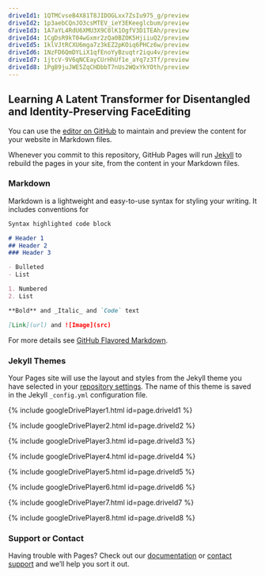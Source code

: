 ```yaml
---
driveId1: 1QTMCvseB4X81T8JIDOGLxx7ZsIu975_g/preview
driveId2: 1p3aebCQnJO3csMTEV_ieY3EKeeglcbum/preview
driveId3: 1A7aYL4RdU6XMU3X9C0lK1OgfV3D1TEAh/preview
driveId4: 1CgDsR9kT04wGxmr2zQa0BZOK5HjiiuQ2/preview
driveId5: 1klVJtRCXU6mga7z3kEZ2pKOiq6PHCz6w/preview
driveId6: 1NzFD6QmDYLiX1qfEnoYyBzuqtr2iqu4v/preview
driveId7: 1jtcV-9V6qNCEayCUrHhUf1e_aYq7z3Tf/preview
driveId8: 1PgB9juJWE5ZqCHDbbT7nUs2WQxYkYOth/preview
---
```


## Learning A Latent Transformer for Disentangled and Identity-Preserving FaceEditing

You can use the [editor on GitHub](https://github.com/Xu-Yao/Latent-Transformer/edit/gh-pages/index.md) to maintain and preview the content for your website in Markdown files.

Whenever you commit to this repository, GitHub Pages will run [Jekyll](https://jekyllrb.com/) to rebuild the pages in your site, from the content in your Markdown files.

### Markdown

Markdown is a lightweight and easy-to-use syntax for styling your writing. It includes conventions for

```markdown
Syntax highlighted code block

# Header 1
## Header 2
### Header 3

- Bulleted
- List

1. Numbered
2. List

**Bold** and _Italic_ and `Code` text

[Link](url) and ![Image](src)
```

For more details see [GitHub Flavored Markdown](https://guides.github.com/features/mastering-markdown/).

### Jekyll Themes

Your Pages site will use the layout and styles from the Jekyll theme you have selected in your [repository settings](https://github.com/Xu-Yao/Latent-Transformer/settings/pages). The name of this theme is saved in the Jekyll `_config.yml` configuration file.

{% include googleDrivePlayer1.html id=page.driveId1 %}

{% include googleDrivePlayer2.html id=page.driveId2 %}

{% include googleDrivePlayer3.html id=page.driveId3 %}

{% include googleDrivePlayer4.html id=page.driveId4 %}

{% include googleDrivePlayer5.html id=page.driveId5 %}

{% include googleDrivePlayer6.html id=page.driveId6 %}

{% include googleDrivePlayer7.html id=page.driveId7 %}

{% include googleDrivePlayer8.html id=page.driveId8 %}

### Support or Contact

Having trouble with Pages? Check out our [documentation](https://docs.github.com/categories/github-pages-basics/) or [contact support](https://support.github.com/contact) and we’ll help you sort it out.
